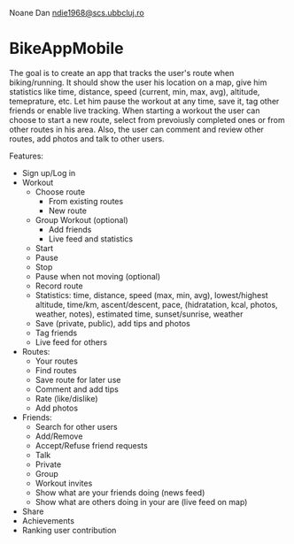 Noane Dan
ndie1968@scs.ubbcluj.ro

# BikeAppMobile

The goal is to create an app that tracks the user's route when biking/running.
It should show the user his location on a map, give him statistics like time,
distance, speed (current, min, max, avg), altitude, temeprature, etc. Let him
pause the workout at any time, save it, tag other friends or enable live tracking.
When starting a workout the user can choose to start a new route, select from 
prevoiusly completed ones or from other routes in his area. Also, the user can
comment and review other routes, add photos and talk to other users.

Features:
*	Sign up/Log in
*	Workout
	*	Choose route
	      *	From existing routes
        *	New route
	*	Group Workout (optional)
	      *	Add friends
	      *	Live feed and statistics
	*	Start
	*	Pause 
	*	Stop
	*	Pause when not moving (optional)
	*	Record route
	*	Statistics: time, distance, speed (max, min, avg), lowest/highest altitude, time/km, ascent/descent, pace, (hidratation, kcal, photos, weather, notes), estimated time, sunset/sunrise, weather
	*	Save (private, public), add tips and photos
	*	Tag friends
	*	Live feed for others
*	Routes:
	* Your routes
	*	Find routes
	*	Save route for later use
	*	Comment and add tips
	*	Rate (like/dislike)
	*	Add photos
*	Friends:
	*	Search for other users
	*	Add/Remove
	*	Accept/Refuse friend requests
	*	Talk
	  *	Private
	  * Group
	* Workout invites
	* Show what are your friends doing (news feed)
	* Show what are others doing in your are (live feed on map)
* Share
* Achievements
*	Ranking user contribution
